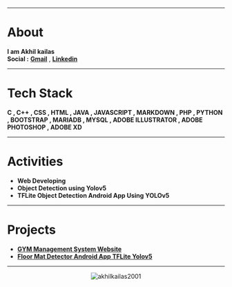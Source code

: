
---
# About
**I am Akhil kailas**<br>
**Social :**
**[Gmail](mailto:akhilkailas2001@gmail.com?subject=Github%20Visitor&body=Hi%20Akhil,%0AI%20am%20)** ,
**[Linkedin](https://linkedin.com/in/akhilkailas2001)**

---
# Tech Stack
**C , C++ , CSS , HTML , JAVA , JAVASCRIPT , MARKDOWN , PHP , PYTHON , BOOTSTRAP , MARIADB , MYSQL , ADOBE ILLUSTRATOR , ADOBE PHOTOSHOP , ADOBE XD**

---
# Activities
- **Web Developing**
- **Object Detection using Yolov5**
- **TFLite Object Detection Android App Using YOLOv5**


---
# Projects
 - **[GYM Management System Website](https://github.com/akhilkailas2001/GYM-Management-System-Website.git)**
 - **[Floor Mat Detector Android App TFLite Yolov5](https://github.com/akhilkailas2001/Floor-Mat-Detector-Android-App-TFLite-Yolov5.git)**


---
<p align="center">
  <img src="https://komarev.com/ghpvc/?username=akhilkailas2001" alt="akhilkailas2001" /> 
</p>
